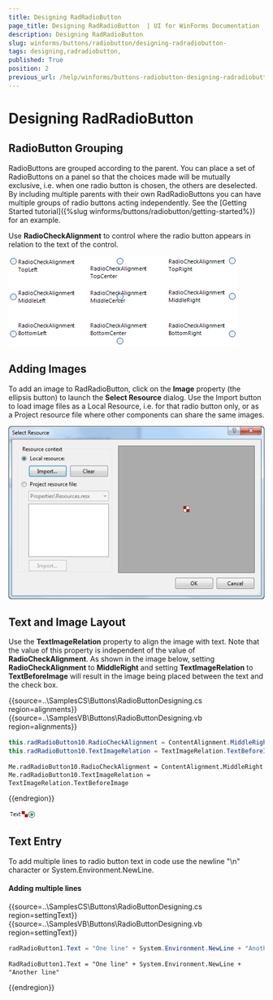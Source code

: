 ```yaml
---
title: Designing RadRadioButton 
page_title: Designing RadRadioButton  | UI for WinForms Documentation
description: Designing RadRadioButton 
slug: winforms/buttons/radiobutton/designing-radradiobutton-
tags: designing,radradiobutton,
published: True
position: 2
previous_url: /help/winforms/buttons-radiobutton-designing-radradiobutton.html 
---
```


# Designing RadRadioButton 



## RadioButton Grouping

RadioButtons are grouped according to the parent. You can place a set of RadioButtons on a panel so that the choices made will be mutually exclusive, i.e. when one radio button is chosen, the others are deselected. By including multiple parents with their own RadRadioButtons you can have multiple groups of radio buttons acting independently. See the [Getting Started tutorial]({%slug winforms/buttons/radiobutton/getting-started%}) for an example.

Use __RadioCheckAlignment__ to control where the radio button appears in relation to the text of the control. 

![buttons-radiobutton-designing-radradiobutton 001](images/buttons-radiobutton-designing-radradiobutton001.png)

## Adding Images

To add an image to RadRadioButton, click on the __Image__ property (the ellipsis button) to launch the __Select Resource__ dialog. Use the Import button to load image files as a Local Resource, i.e. for that radio button only, or as a Project resource file where other components can share the same images.

![buttons-radiobutton-designing-radradiobutton 002](images/buttons-radiobutton-designing-radradiobutton002.png)

## Text and Image Layout

Use the __TextImageRelation__ property to align the image with text. Note that the value of this property is independent of the value of __RadioCheckAlignment__. As shown in the image below, setting __RadioCheckAlignment__ to __MiddleRight__ and setting __TextImageRelation__ to __TextBeforeImage__ will result in the image being placed between the text and the check box. 	



{{source=..\SamplesCS\Buttons\RadioButtonDesigning.cs region=alignments}} 
{{source=..\SamplesVB\Buttons\RadioButtonDesigning.vb region=alignments}} 

````C#
this.radRadioButton10.RadioCheckAlignment = ContentAlignment.MiddleRight;
this.radRadioButton10.TextImageRelation = TextImageRelation.TextBeforeImage;

````
````VB.NET
Me.radRadioButton10.RadioCheckAlignment = ContentAlignment.MiddleRight
Me.radRadioButton10.TextImageRelation = TextImageRelation.TextBeforeImage

````

{{endregion}} 


![buttons-radiobutton-designing-radradiobutton 003](images/buttons-radiobutton-designing-radradiobutton003.png)

## Text Entry

To add multiple lines to radio button text in code use the newline "\n" character or System.Environment.NewLine. 

#### Adding multiple lines 


{{source=..\SamplesCS\Buttons\RadioButtonDesigning.cs region=settingText}} 
{{source=..\SamplesVB\Buttons\RadioButtonDesigning.vb region=settingText}} 

````C#
radRadioButton1.Text = "One line" + System.Environment.NewLine + "Another line";

````
````VB.NET
RadRadioButton1.Text = "One line" + System.Environment.NewLine + "Another line"

````

{{endregion}} 





